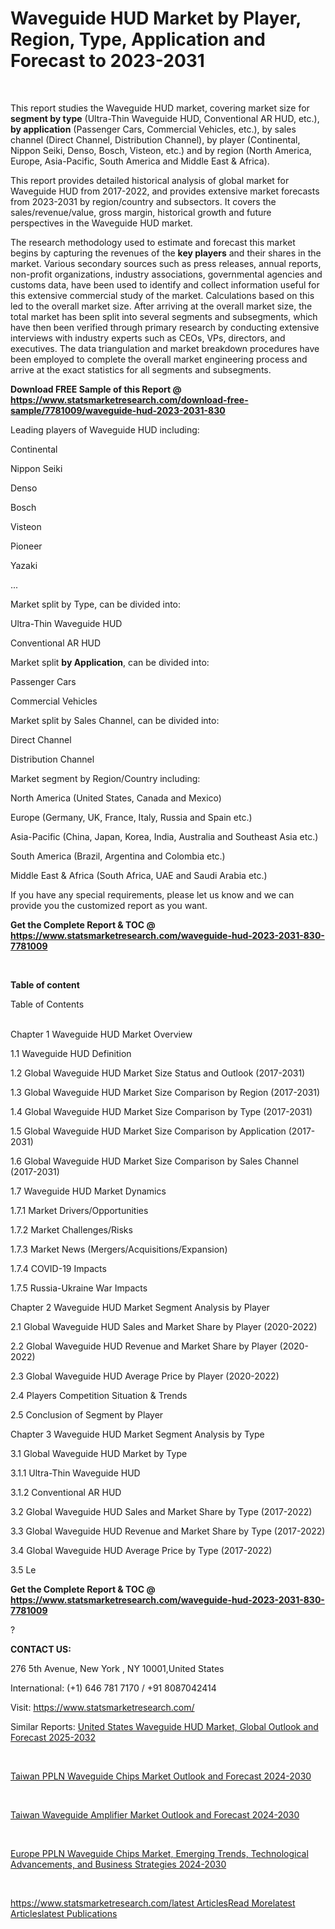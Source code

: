 <h1>Waveguide HUD Market by Player, Region, Type, Application and Forecast to 2023-2031</h1><br/><p>This report studies the Waveguide HUD market, covering market size for <strong>segment by type</strong> (Ultra-Thin Waveguide HUD, Conventional AR HUD, etc.), <strong>by application</strong> (Passenger Cars, Commercial Vehicles, etc.), by sales channel (Direct Channel, Distribution Channel), by player (Continental, Nippon Seiki, Denso, Bosch, Visteon, etc.) and by region (North America, Europe, Asia-Pacific, South America and Middle East & Africa).</p>
 
 
 
 <p>This report provides detailed historical analysis of global market for Waveguide HUD from 2017-2022, and provides extensive market forecasts from 2023-2031 by region/country and subsectors. It covers the sales/revenue/value, gross margin, historical growth and future perspectives in the Waveguide HUD market.</p>
 
 
 
 <p>The research methodology used to estimate and forecast this market begins by capturing the revenues of the <strong>key players</strong> and their shares in the market. Various secondary sources such as press releases, annual reports, non-profit organizations, industry associations, governmental agencies and customs data, have been used to identify and collect information useful for this extensive commercial study of the market. Calculations based on this led to the overall market size. After arriving at the overall market size, the total market has been split into several segments and subsegments, which have then been verified through primary research by conducting extensive interviews with industry experts such as CEOs, VPs, directors, and executives. The data triangulation and market breakdown procedures have been employed to complete the overall market engineering process and arrive at the exact statistics for all segments and subsegments.</p>
 
 
 
 <p><strong>Download FREE Sample of this Report @ <a href="https://www.statsmarketresearch.com/download-free-sample/7781009/waveguide-hud-2023-2031-830">https://www.statsmarketresearch.com/download-free-sample/7781009/waveguide-hud-2023-2031-830</a></strong></p>
 
 
 
 <p>Leading players of Waveguide HUD including:</p>
 
 
 
 <p>Continental</p>
 
 
 
 <p>Nippon Seiki</p>
 
 
 
 <p>Denso</p>
 
 
 
 <p>Bosch</p>
 
 
 
 <p>Visteon</p>
 
 
 
 <p>Pioneer</p>
 
 
 
 <p>Yazaki</p>
 
 
 
 <p>...</p>
 
 
 
 <p>Market split by Type, can be divided into:</p>
 
 
 
 <p>Ultra-Thin Waveguide HUD</p>
 
 
 
 <p>Conventional AR HUD</p>
 
 
 
 <p>Market split <strong>by Application</strong>, can be divided into:</p>
 
 
 
 <p>Passenger Cars</p>
 
 
 
 <p>Commercial Vehicles</p>
 
 
 
 <p>Market split by Sales Channel, can be divided into:</p>
 
 
 
 <p>Direct Channel</p>
 
 
 
 <p>Distribution Channel</p>
 
 
 
 <p>Market segment by Region/Country including:</p>
 
 
 
 <p>North America (United States, Canada and Mexico)</p>
 
 
 
 <p>Europe (Germany, UK, France, Italy, Russia and Spain etc.)</p>
 
 
 
 <p>Asia-Pacific (China, Japan, Korea, India, Australia and Southeast Asia etc.)</p>
 
 
 
 <p>South America (Brazil, Argentina and Colombia etc.)</p>
 
 
 
 <p>Middle East & Africa (South Africa, UAE and Saudi Arabia etc.)</p>
 
 
 
 <p>If you have any special requirements, please let us know and we can provide you the customized report as you want.</p>
 
 
 
 <div><b>Get the Complete Report & TOC @ <a href="https://www.statsmarketresearch.com/waveguide-hud-2023-2031-830-7781009">https://www.statsmarketresearch.com/waveguide-hud-2023-2031-830-7781009</a></b></div>
 
 
 
 <p><br />
 
 <b>Table of content</b></p>
 
 
 
 <p>Table of Contents<br />
 
 <br />
 
 Chapter 1 Waveguide HUD Market Overview<br />
 
 1.1 Waveguide HUD Definition<br />
 
 1.2 Global Waveguide HUD Market Size Status and Outlook (2017-2031)<br />
 
 1.3 Global Waveguide HUD Market Size Comparison by Region (2017-2031)<br />
 
 1.4 Global Waveguide HUD Market Size Comparison by Type (2017-2031)<br />
 
 1.5 Global Waveguide HUD Market Size Comparison by Application (2017-2031)<br />
 
 1.6 Global Waveguide HUD Market Size Comparison by Sales Channel (2017-2031)<br />
 
 1.7 Waveguide HUD Market Dynamics<br />
 
 1.7.1 Market Drivers/Opportunities<br />
 
 1.7.2 Market Challenges/Risks<br />
 
 1.7.3 Market News (Mergers/Acquisitions/Expansion)<br />
 
 1.7.4 COVID-19 Impacts<br />
 
 1.7.5 Russia-Ukraine War Impacts<br />
 
 Chapter 2 Waveguide HUD Market Segment Analysis by Player<br />
 
 2.1 Global Waveguide HUD Sales and Market Share by Player (2020-2022)<br />
 
 2.2 Global Waveguide HUD Revenue and Market Share by Player (2020-2022)<br />
 
 2.3 Global Waveguide HUD Average Price by Player (2020-2022)<br />
 
 2.4 Players Competition Situation & Trends<br />
 
 2.5 Conclusion of Segment by Player<br />
 
 Chapter 3 Waveguide HUD Market Segment Analysis by Type<br />
 
 3.1 Global Waveguide HUD Market by Type<br />
 
 3.1.1 Ultra-Thin Waveguide HUD<br />
 
 3.1.2 Conventional AR HUD<br />
 
 3.2 Global Waveguide HUD Sales and Market Share by Type (2017-2022)<br />
 
 3.3 Global Waveguide HUD Revenue and Market Share by Type (2017-2022)<br />
 
 3.4 Global Waveguide HUD Average Price by Type (2017-2022)<br />
 
 3.5 Le</p>
 
 
 
 <div><b>Get the Complete Report & TOC @ <a href="https://www.statsmarketresearch.com/waveguide-hud-2023-2031-830-7781009">https://www.statsmarketresearch.com/waveguide-hud-2023-2031-830-7781009</a></b></div>
 
 
 
 <p>? </p>
 
 
 
 <p><b>CONTACT US:</b><br />
 
 276 5th Avenue, New York , NY 10001,United States<br />
 
 International: (+1) 646 781 7170 / +91 8087042414<br />
 
 Visit: <a href="https://www.statsmarketresearch.com/">https://www.statsmarketresearch.com/</a><br />
 
 Similar Reports: <a href="https://www.statsmarketresearch.com/waveguide-hud-2023-2031-830-7781009">United States Waveguide HUD Market, Global Outlook and Forecast 2025-2032</a><br />
 
 <br />
 
 <a href="https://www.statsmarketresearch.com/waveguide-hud-2023-2031-830-7781009">Taiwan PPLN Waveguide Chips Market Outlook and Forecast 2024-2030</a><br />
 
 <br />
 
 <a href="https://www.statsmarketresearch.com/waveguide-hud-2023-2031-830-7781009">Taiwan Waveguide Amplifier Market Outlook and Forecast 2024-2030</a><br />
 
 <br />
 
 <a href="https://www.statsmarketresearch.com/waveguide-hud-2023-2031-830-7781009">Europe PPLN Waveguide Chips Market, Emerging Trends, Technological Advancements, and Business Strategies 2024-2030</a><br />
 
 <br />
 
 <a href="https://gyeongbokgung.com">https://www.statsmarketresearch.com/</a><a href="https://hallyeomaritime.com">latest Articles</a><a href="https://jingwansa.com">Read More</a><a href="https://nguoiviet.jp/">latest Articles</a><a href="https://www.intelmarketresearch.com/">latest Publications</a></p>